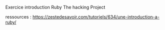 Exercice introduction Ruby The hacking Project 

ressources : https://zestedesavoir.com/tutoriels/634/une-introduction-a-ruby/
